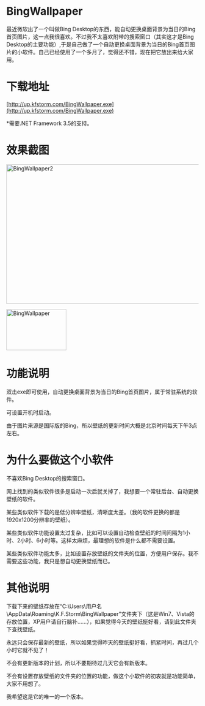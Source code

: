 # BingWallpaper

最近微软出了一个叫做Bing Desktop的东西，能自动更换桌面背景为当日的Bing首页图片，这一点我很喜欢。不过我不太喜欢附带的搜索窗口（其实这才是Bing Desktop的主要功能）,于是自己做了一个自动更换桌面背景为当日的Bing首页图片的小软件。自己已经使用了一个多月了，觉得还不错，现在把它放出来给大家用。

# 下载地址

[http://up.kfstorm.com/BingWallpaper.exe](http://up.kfstorm.com/BingWallpaper.exe)

*需要.NET Framework 3.5的支持。

# 效果截图

[<img style="background-image: none; border-right-width: 0px; padding-left: 0px; padding-right: 0px; display: inline; border-top-width: 0px; border-bottom-width: 0px; border-left-width: 0px; padding-top: 0px" title="BingWallpaper2" border="0" alt="BingWallpaper2" src="http://up.kfstorm.com/blog/images/Bing_FDD7/BingWallpaper2_thumb.jpg" width="644" height="364" />](http://up.kfstorm.com/blog/images/Bing_FDD7/BingWallpaper2.jpg)

[<img style="background-image: none; border-right-width: 0px; padding-left: 0px; padding-right: 0px; display: inline; border-top-width: 0px; border-bottom-width: 0px; border-left-width: 0px; padding-top: 0px" title="BingWallpaper" border="0" alt="BingWallpaper" src="http://up.kfstorm.com/blog/images/Bing_FDD7/BingWallpaper_thumb.jpg" width="157" height="107" />](http://up.kfstorm.com/blog/images/Bing_FDD7/BingWallpaper.jpg)

# 功能说明

双击exe即可使用，自动更换桌面背景为当日的Bing首页图片，属于常驻系统的软件。

可设置开机时启动。

由于图片来源是国际版的Bing，所以壁纸的更新时间大概是北京时间每天下午3点左右。

# 为什么要做这个小软件

不喜欢Bing Desktop的搜索窗口。

网上找到的类似软件很多是启动一次后就关掉了，我想要一个常驻后台、自动更换壁纸的软件。

某些类似软件下载的是低分辨率壁纸，清晰度太差。（我的软件更换的都是1920x1200分辨率的壁纸）。

某些类似软件功能设置太过复杂，比如可以设置自动检查壁纸的时间间隔为1小时、2小时、6小时等。这样太麻烦，最理想的软件是什么都不需要设置。

某些类似软件功能太多，比如设置存放壁纸的文件夹的位置，方便用户保存。我不需要这些功能，我只是想自动更换壁纸而已。

# 其他说明

下载下来的壁纸存放在“C:\Users\用户名\AppData\Roaming\K.F.Storm\BingWallpaper”文件夹下（这是Win7、Vista的存放位置，XP用户请自行脑补……），如果觉得今天的壁纸挺好看，请到此文件夹下查找壁纸。

永远只会保存最新的壁纸，所以如果觉得昨天的壁纸挺好看，抓紧时间，再过几个小时它就不见了！

不会有更新版本的计划，所以不要期待过几天它会有新版本。

不会有设置存放壁纸的文件夹的位置的功能，做这个小软件的初衷就是功能简单，大家不用想了。

我希望这是它的唯一的一个版本。

